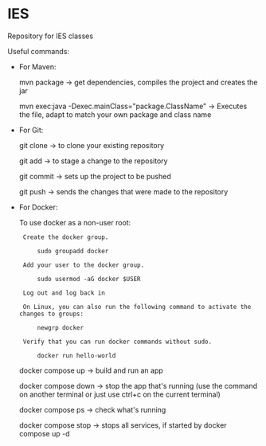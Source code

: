# IES

Repository for IES classes


Useful commands:
 - For Maven:
 	
	mvn package -> get dependencies, compiles the project and creates the jar
	
	mvn exec:java -Dexec.mainClass="package.ClassName" -> Executes the file, adapt to match your own package and class name
 
 - For Git:
 	
	git clone -> to clone your existing repository
	
	git add -> to stage a change to the repository
	
	git commit -> sets up the project to be pushed
	
	git push -> sends the changes that were made to the repository

 - For Docker:
 
 	To use docker as a non-user root:
 		
		Create the docker group.

 			sudo groupadd docker

		Add your user to the docker group.

 			sudo usermod -aG docker $USER

		Log out and log back in

		On Linux, you can also run the following command to activate the changes to groups:

 			newgrp docker 

		Verify that you can run docker commands without sudo.

 			docker run hello-world

	
	
	docker compose up -> build and run an app
	
	docker compose down -> stop the app that's running (use the command on another terminal or just use ctrl+c on the current terminal)
	
	docker compose ps -> check what's running
	
	docker compose stop -> stops all services, if started by docker compose up -d
